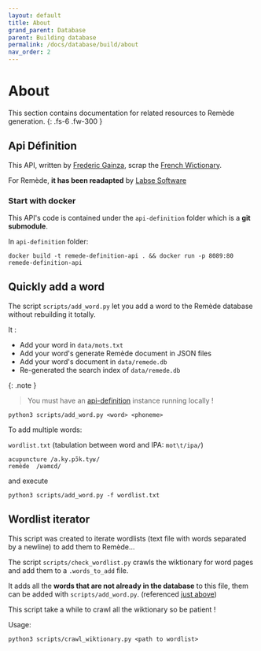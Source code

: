 ```yaml
---
layout: default
title: About
grand_parent: Database
parent: Building database
permalink: /docs/database/build/about
nav_order: 2
---
```


# About
This section contains documentation for related resources to Remède generation. 
{: .fs-6 .fw-300 }

## Api Définition

This API, written by [Frederic Gainza](https://api-definition.fgainza.fr/), scrap the [French Wictionary](https://fr.wiktionary.org/wiki/Wiktionnaire:Page_d%E2%80%99accueil).

For Remède, **it has been readapted** by [Labse Software](https://github.com/LabseSoftware/api-definition)

### Start with docker

This API's code is contained under the `api-definition` folder which is a **git submodule**.

In `api-definition` folder:
```shell
docker build -t remede-definition-api . && docker run -p 8089:80 remede-definition-api
```

## Quickly add a word

The script `scripts/add_word.py` let you add a word to the Remède database without rebuilding it totally.

It :
- Add your word in `data/mots.txt`
- Add your word's generate Remède document in JSON files
- Add your word's document in `data/remede.db`
- Re-generated the search index of `data/remede.db`

{: .note }
> You must have an [api-definition](#api-définition) instance running locally !

```shell
python3 scripts/add_word.py <word> <phoneme>
```

To add multiple words:

`wordlist.txt` (tabulation between word and IPA: `mot\t/ipa/`)
```
acupuncture /a.ky.pɔ̃k.tyʁ/
remède  /ʁəmɛd/
```
and execute
```shell
python3 scripts/add_word.py -f wordlist.txt
```


## Wordlist iterator

This script was created to iterate wordlists (text file with words separated by a newline) to add them to Remède...

The script `scripts/check_wordlist.py` crawls the wiktionary for word pages and add them to a `.words_to_add` file.

It adds all the **words that are not already in the database** to this file, them can be added with `scripts/add_word.py`. (referenced [just above](#quickly-add-a-word))

This script take a while to crawl all the wiktionary so be patient ! 

Usage:
```shell
python3 scripts/crawl_wiktionary.py <path to wordlist>
```
